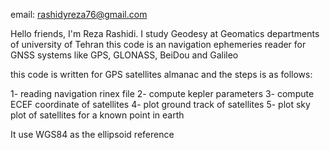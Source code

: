 email: rashidyreza76@gmail.com

Hello friends, I'm Reza Rashidi. I study Geodesy at Geomatics departments of university of Tehran
this code is an navigation ephemeries reader for GNSS systems like GPS, GLONASS, BeiDou and Galileo

this code is written for GPS satellites almanac and the steps is as follows:

1- reading navigation rinex file
2- compute kepler parameters
3- compute ECEF coordinate of satellites
4- plot ground track of satellites
5- plot sky plot of satellites for a known point in earth

It use WGS84 as the ellipsoid reference

